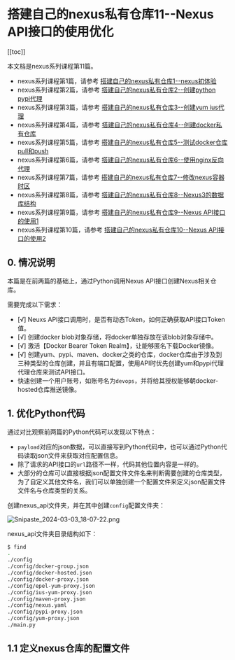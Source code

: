 #  搭建自己的nexus私有仓库11--Nexus API接口的使用优化

[[toc]]

本文档是nexus系列课程第11篇。

- nexus系列课程第1篇，请参考 [搭建自己的nexus私有仓库1--nexus初体验](./create_your_nexus.md)
- nexus系列课程第2篇，请参考 [搭建自己的nexus私有仓库2--创建python pypi代理](./create_your_nexus_2.md)
- nexus系列课程第3篇，请参考 [搭建自己的nexus私有仓库3--创建yum ius代理](./create_your_nexus_3.md)
- nexus系列课程第4篇，请参考 [搭建自己的nexus私有仓库4--创建docker私有仓库](./create_your_nexus_4_docker_proxy.md)
- nexus系列课程第5篇，请参考 [搭建自己的nexus私有仓库5--测试docker仓库pull和push](./create_your_nexus_5_test_docker_proxy.md)
- nexus系列课程第6篇，请参考 [搭建自己的nexus私有仓库6--使用nginx反向代理](./create_your_nexus_6_nginx_proxy.md)
- nexus系列课程第7篇，请参考 [搭建自己的nexus私有仓库7--修改nexus容器时区](./create_your_nexus_7_change_timezone.md)
- nexus系列课程第8篇，请参考 [搭建自己的nexus私有仓库8--Nexus3的数据库结构](./create_your_nexus_8_nexus_database.md) 
- nexus系列课程第9篇，请参考 [搭建自己的nexus私有仓库9--Nexus API接口的使用1](./create_your_nexus_9_nexus_api.md)
- nexus系列课程第10篇，请参考 [搭建自己的nexus私有仓库10--Nexus API接口的使用2](./create_your_nexus_10_nexus_api_2.md)
## 0. 情况说明

本篇是在前两篇的基础上，通过Python调用Nexus API接口创建Nexus相关仓库。

需要完成以下需求：


- [√] Neuxs API接口调用时，是否有动态Token，如何正确获取API接口Token值。
- [√] 创建docker blob对象存储，将docker单独存放在该blob对象存储中。
- [√] 激活【Docker Bearer Token Realm】，让能够匿名下载Docker镜像。
- [√] 创建yum、pypi、maven、docker之类的仓库，docker仓库由于涉及到三种类型的仓库创建，并且有端口配置，使用API时优先创建yum和pypi代理代理仓库来测试API接口。
- 快速创建一个用户账号，如账号名为`devops`，并将给其授权能够朝docker-hosted仓库推送镜像。



## 1. 优化Python代码

通过对比观察前两篇的Python代码可以发现以下特点：

- `payload`对应的json数据，可以直接写到Python代码中，也可以通过Python代码读取json文件来获取对应配置信息。
- 除了请求的API接口的`url`路径不一样，代码其他位置内容是一样的。
- 大部分的仓库可以直接根据json配置文件文件名来判断需要创建的仓库类型，为了自定义其他文件名，我们可以单独创建一个配置文件来定义json配置文件文件名与仓库类型的关系。

创建nexus_api文件夹，并在其中创建`config`配置文件夹：

![Snipaste_2024-03-03_18-07-22.png](/img/Snipaste_2024-03-03_18-07-22.png)

nexus_api文件夹目录结构如下：

```sh
$ find
.
./config
./config/docker-group.json
./config/docker-hosted.json
./config/docker-proxy.json
./config/epel-yum-proxy.json
./config/ius-yum-proxy.json
./config/maven-proxy.json
./config/nexus.yaml
./config/pypi-proxy.json
./config/yum-proxy.json
./main.py
```



## 1.1 定义nexus仓库的配置文件

